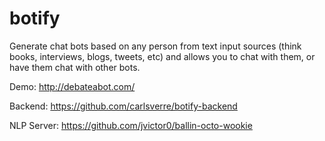 botify
===================

Generate chat bots based on any person from text input sources (think books, interviews, blogs, tweets, etc) and allows you to chat with them, or have them chat with other bots.

Demo: http://debateabot.com/

Backend: https://github.com/carlsverre/botify-backend

NLP Server: https://github.com/jvictor0/ballin-octo-wookie
